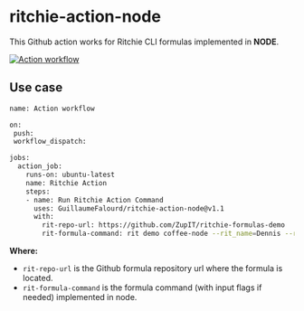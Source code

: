 # ritchie-action-node

This Github action works for Ritchie CLI formulas implemented in **NODE**.

[![Action workflow](https://github.com/GuillaumeFalourd/ritchie-action-node/actions/workflows/main.yml/badge.svg)](https://github.com/GuillaumeFalourd/ritchie-action-node/actions/workflows/main.yml)

## Use case

```bash
name: Action workflow

on:
 push:
 workflow_dispatch:

jobs:
  action_job:
    runs-on: ubuntu-latest
    name: Ritchie Action
    steps:
    - name: Run Ritchie Action Command
      uses: GuillaumeFalourd/ritchie-action-node@v1.1
      with:
        rit-repo-url: https://github.com/ZupIT/ritchie-formulas-demo
        rit-formula-command: rit demo coffee-node --rit_name=Dennis --rit_coffee_type=espresso --rit_delivery=false
```

**Where:**

- `rit-repo-url` is the Github formula repository url where the formula is located.
- `rit-formula-command` is the formula command (with input flags if needed) implemented in node.
